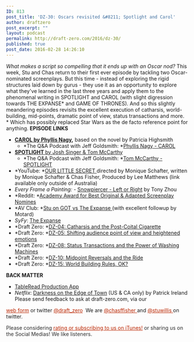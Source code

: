 ```yaml
---
ID: 813
post_title: 'DZ-30: Oscars revisited &#8211; Spotlight and Carol'
author: draftzero
post_excerpt: ""
layout: podcast
permalink: http://draft-zero.com/2016/dz-30/
published: true
post_date: 2016-02-28 14:26:10
---
```

*What makes a script so compelling that it ends up with an Oscar nod?* This week, Stu and Chas return to their first ever episode by tackling two Oscar-nominated screenplays. But this time - instead of exploring the rigid structures laid down by gurus - they use it as an opportunity to explore what they've learned in the last three years and apply them to the phenomenal writing in SPOTLIGHT and CAROL (with slight digression towards THE EXPANSE* and GAME OF THRONES). And so this slightly meandering episodes revisits the excellent execution of catharsis, world-building, mid-points, dramatic point of view, status transactions and more. * Which has possibly replaced Star Wars as the de facto reference point for anything. **EPISODE LINKS** 
*   **<a href="http://twcguilds.com/wp-content/uploads/2015/09/CAROL_SCRIPT_wCover_R22.pdf" target="_blank">CAROL by Phyllis Nagy</a>,** based on the novel by Patricia Highsmith 
    *   *The Q&A Podcast with Jeff Goldsmith: *<a href="http://www.theqandapodcast.com/2016/01/carol-q.html" target="_blank">Phyllis Nagy - CAROL</a>
*   <a href="http://openroadfilms.com/awards/pdf/Spotlight-Final-Script.pdf" target="_blank"><strong>SPOTLIGHT </strong>by Josh Singer & Tom McCarthy </a> 
    *   *The Q&A Podcast with Jeff Goldsmith: *<a href="http://www.theqandapodcast.com/2016/02/tom-mccarthy-spotlight-q.html" target="_blank">Tom McCarthy - SPOTLIGHT</a>
*   *YouTube: *<a href="https://youtu.be/j_wliq-KRc0" target="_blank">OUR LITTLE SECRET </a>directed by Monique Schafter, written by Monique Schafter & Chas Fisher, Produced by Lee Matthews (link available only outside of Australia)
*   *Every Frame a Painting:* - <a href="https://www.youtube.com/watch?v=X05TDsoSg2Y" target="_blank">Snowpiercer - Left or Right</a> by Tony Zhou
*   *Reddit: *<a class="title may-blank loggedin " tabindex="1" href="https://www.reddit.com/r/Screenwriting/comments/40xppo/academy_award_for_best_original_adapted/" target="_blank">Academy Award for Best Original & Adapted Screenplay Nomines</a>
*   *AV Club: *<a href="https://disqus.com/home/discussion/avclub/blue_is_the_hungriest_color_on_ltigtthe_expanseltigt/#comment-2495546795" target="_blank">Stu on GOT vs The Expanse </a>(with excellent followup by Motard)
*   *SyFy*: <a href="http://www.syfy.com/theexpanse" target="_blank">The Expanse</a>
*   *Draft Zero: *<a href="http://draft-zero.com/2014/dz-04/" target="_blank">DZ-04: Catharsis and the Post-Coital Cigarette</a>
*   *Draft Zero: *<a href="http://draft-zero.com/2014/dz-05/" target="_blank">DZ-05: Shifting audience point of view and heightened emotions</a>
*   *Draft Zero: *<a href="http://draft-zero.com/2014/dz-08/" target="_blank">DZ-08: Status Transactions and the Power of Washing Machines</a>
*   *Draft Zero: *<a href="http://draft-zero.com/2014/dz-10/" target="_blank">DZ-10: Midpoint Reversals and the Ride</a>
*   *Draft Zero: *<a href="http://draft-zero.com/2014/dz-15/" target="_blank">DZ-15: World Building Rules, OK?</a>

**BACK MATTER** 
*   <a href="http://www.tablereadpro.com/" target="_blank">TableRead Production App</a>
*   *Netflix*: <a href="http://www.netflix.com/title/80041503" target="_blank">Darkness on the Edge of Town</a> (US & CA only) by Patrick Ireland Please send feedback to ask at draft-zero.com, via our 

<a style="font-weight: inherit; font-style: inherit; color: #ba2500;" href="http://draft-zero.com/feedback/" target="_blank">web form</a> or twitter <a style="font-weight: inherit; font-style: inherit; color: #ba2500;" href="https://twitter.com/draft_zero" target="_blank">@draft_zero</a>  We are <a style="font-weight: inherit; font-style: inherit; color: #ba2500;" href="http://www.twitter.com/chasffisher" target="_blank">@chasffisher </a>and <a style="font-weight: inherit; font-style: inherit; color: #ba2500;" href="http://www.twitter.com/stuwillis" target="_blank">@stuwillis </a>on twitter. <p style="color: #2d2d2d;">
  Please considering <a style="font-weight: inherit; font-style: inherit; color: #ba2500;" href="https://itunes.apple.com/au/podcast/draft-zero-screenwriting-podcast/id847126598?mt=2&ls=1">rating or subscribing to us on iTunes!</a> or sharing us on the Social Medias! We like listeners.
</p>